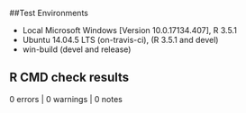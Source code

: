 ##Test Environments
* Local Microsoft Windows [Version 10.0.17134.407], R 3.5.1
* Ubuntu 14.04.5 LTS (on-travis-ci), (R 3.5.1 and devel)
* win-build (devel and release)

## R CMD check results
0 errors | 0 warnings | 0 notes
